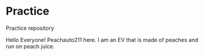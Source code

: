 # Practice
Practice repository

Hello Everyone! 
Peachauto211 here.  I am an EV that is made of peaches and run on peach juice.

